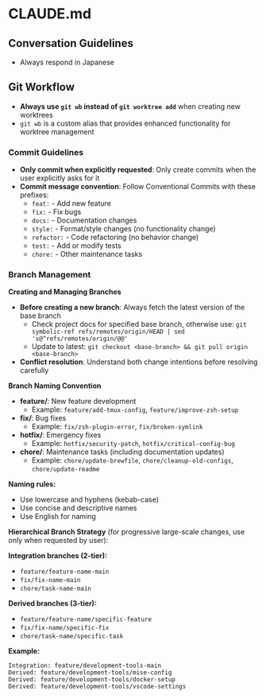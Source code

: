 # CLAUDE.md

## Conversation Guidelines

- Always respond in Japanese

## Git Workflow

- **Always use `git wb` instead of `git worktree add`** when creating new worktrees
- `git wb` is a custom alias that provides enhanced functionality for worktree management

### Commit Guidelines

- **Only commit when explicitly requested**: Only create commits when the user explicitly asks for it
- **Commit message convention**: Follow Conventional Commits with these prefixes:
  - `feat:` - Add new feature
  - `fix:` - Fix bugs
  - `docs:` - Documentation changes
  - `style:` - Format/style changes (no functionality change)
  - `refactor:` - Code refactoring (no behavior change)
  - `test:` - Add or modify tests
  - `chore:` - Other maintenance tasks

### Branch Management

**Creating and Managing Branches**

- **Before creating a new branch**: Always fetch the latest version of the base branch
  - Check project docs for specified base branch, otherwise use: `git symbolic-ref refs/remotes/origin/HEAD | sed 's@^refs/remotes/origin/@@'`
  - Update to latest: `git checkout <base-branch> && git pull origin <base-branch>`
- **Conflict resolution**: Understand both change intentions before resolving carefully

**Branch Naming Convention**

- **feature/**: New feature development
  - Example: `feature/add-tmux-config`, `feature/improve-zsh-setup`
- **fix/**: Bug fixes
  - Example: `fix/zsh-plugin-error`, `fix/broken-symlink`
- **hotfix/**: Emergency fixes
  - Example: `hotfix/security-patch`, `hotfix/critical-config-bug`
- **chore/**: Maintenance tasks (including documentation updates)
  - Example: `chore/update-brewfile`, `chore/cleanup-old-configs`, `chore/update-readme`

**Naming rules:**
- Use lowercase and hyphens (kebab-case)
- Use concise and descriptive names
- Use English for naming

**Hierarchical Branch Strategy** (for progressive large-scale changes, use only when requested by user):

**Integration branches (2-tier):**
- `feature/feature-name-main`
- `fix/fix-name-main`
- `chore/task-name-main`

**Derived branches (3-tier):**
- `feature/feature-name/specific-feature`
- `fix/fix-name/specific-fix`
- `chore/task-name/specific-task`

**Example:**
```
Integration: feature/development-tools-main
Derived: feature/development-tools/mise-config
Derived: feature/development-tools/docker-setup
Derived: feature/development-tools/vscode-settings
```